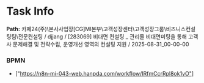 # Task Info

**Path:** 카페24(주)\본사사업장\[CG]MI본부\고객성장센터\고객성장그룹\비즈니스컨설팅팀\전문컨설팅 / djjang / [283069] 비대면 컨설팅 _ 관리몰 비대면미팅을 통해 고객사 문제해결 및 전략수립, 운영개선 영역의 컨설팅 지원 / 2025-08-31_00-00-00

### BPMN
- ["https://n8n-mi-043-web.hanpda.com/workflow/IRfmCcrRpl8ok1vO"]

